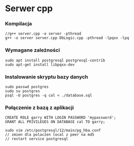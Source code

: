 # Serwer cpp

### Kompilacja

```
//g++ server.cpp -o server -pthread
g++ -o server server.cpp DbLogic.cpp -pthread -lpqxx -lpq
```
### Wymagane zależności

```
sudo apt install postgresql postgresql-contrib
sudo apt-get install libpqxx-dev
```

### Instalowanie skryptu bazy danych

```
sudo passwd postgres
sudo su postgres
psql -U postgres -q cal < ./database.sql
```

### Połączenie z bazą z aplikacji

```
CREATE ROLE garry WITH LOGIN PASSWORD 'mypassword';
GRANT ALL PRIVILEGES ON DATABASE cal TO garry;

sudo vim /etc/postgresql/12/main/pg_hba.conf
// zmien dla polaczen local z peer na md5
// restart service postgresql
```
